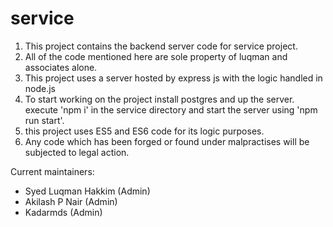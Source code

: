 # service
1. This project contains the backend server code for service project.
2. All of the code mentioned here are sole property of luqman and associates alone.
3. This project uses a server hosted by express js with the logic handled in node.js
4. To start working on the project install postgres and up the server. execute 'npm i' in the service directory and start the server using 'npm run start'.
5. this project uses ES5 and ES6 code for its logic purposes.
6. Any code which has been forged or found under malpractises will be subjected to legal action.

Current maintainers:
 * Syed Luqman Hakkim (Admin)
 * Akilash P Nair (Admin) 
 * Kadarmds (Admin)
